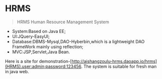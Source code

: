 # HRMS
>HRMS Human Resource Management System
* System:Based on Java EE;
* UI:JQuery-EasyUI;
* Database:DBMS-Mysql,DAO-Hyberbin,which is a lightweight DAO FrameWork mainly using reflection;
* MVC:JSP,Servlet,Java Bean.

Here is a site for demonstration-[http://aishangzoulu-hrms.daoapp.io/hrms](HRMS).user:admin;password:123456.
The system is suitable for fresh man in java web.
